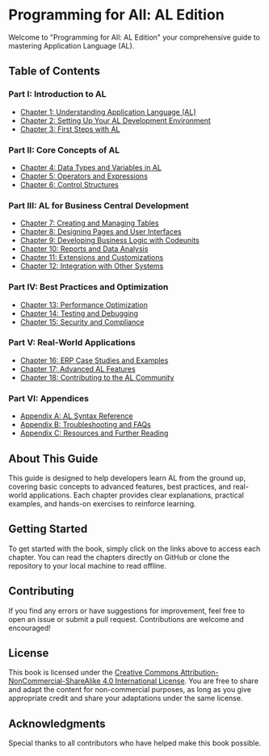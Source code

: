 # Programming for All: AL Edition

Welcome to "Programming for All: AL Edition" your comprehensive guide to mastering Application Language (AL).

## Table of Contents

### Part I: Introduction to AL
- [Chapter 1: Understanding Application Language (AL)](chapters/chapter1.md)
- [Chapter 2: Setting Up Your AL Development Environment](chapters/chapter2.md)
- [Chapter 3: First Steps with AL](chapters/chapter3.md)

### Part II: Core Concepts of AL
- [Chapter 4: Data Types and Variables in AL](chapters/chapter4.md)
- [Chapter 5: Operators and Expressions](chapters/chapter5.md)
- [Chapter 6: Control Structures](chapters/chapter6.md)

### Part III: AL for Business Central Development
- [Chapter 7: Creating and Managing Tables](chapters/chapter7.md)
- [Chapter 8: Designing Pages and User Interfaces](chapters/chapter8.md)
- [Chapter 9: Developing Business Logic with Codeunits](chapters/chapter9.md)
- [Chapter 10: Reports and Data Analysis](chapters/chapter10.md)
- [Chapter 11: Extensions and Customizations](chapters/chapter11.md)
- [Chapter 12: Integration with Other Systems](chapters/chapter12.md)

### Part IV: Best Practices and Optimization
- [Chapter 13: Performance Optimization](chapters/chapter13.md)
- [Chapter 14: Testing and Debugging](chapters/chapter14.md)
- [Chapter 15: Security and Compliance](chapters/chapter15.md)

### Part V: Real-World Applications
- [Chapter 16: ERP Case Studies and Examples](chapters/chapter16.md)
- [Chapter 17: Advanced AL Features](chapters/chapter17.md)
- [Chapter 18: Contributing to the AL Community](chapters/chapter18.md)

### Part VI: Appendices
- [Appendix A: AL Syntax Reference](chapters/appendixa.md)
- [Appendix B: Troubleshooting and FAQs](chapters/appendixb.md)
- [Appendix C: Resources and Further Reading](chapters/appendixc.md)

## About This Guide

This guide is designed to help developers learn AL from the ground up, covering basic concepts to advanced features, best practices, and real-world applications. Each chapter provides clear explanations, practical examples, and hands-on exercises to reinforce learning.

## Getting Started

To get started with the book, simply click on the links above to access each chapter. You can read the chapters directly on GitHub or clone the repository to your local machine to read offline.

## Contributing

If you find any errors or have suggestions for improvement, feel free to open an issue or submit a pull request. Contributions are welcome and encouraged!

## License

This book is licensed under the [Creative Commons Attribution-NonCommercial-ShareAlike 4.0 International License](https://creativecommons.org/licenses/by-nc-sa/4.0/). You are free to share and adapt the content for non-commercial purposes, as long as you give appropriate credit and share your adaptations under the same license.

## Acknowledgments

Special thanks to all contributors who have helped make this book possible.
